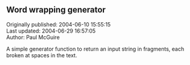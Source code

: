 ## Word wrapping generator  
Originally published: 2004-06-10 15:55:15  
Last updated: 2004-06-29 16:57:05  
Author: Paul McGuire  
  
A simple generator function to return an input string in fragments, each broken at spaces in the text.